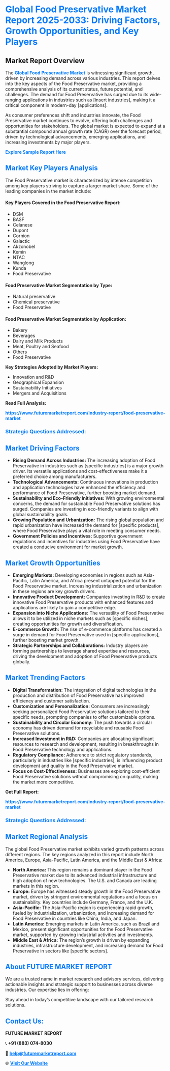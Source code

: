 <h1 style="color: #007BFF;">Global Food Preservative Market Report 2025-2033: Driving Factors, Growth Opportunities, and Key Players</h1>

<section id="overview">
<h2>Market Report Overview</h2>
<p>The <a href="https://www.futuremarketreport.com/industry-report/food-preservative-market" style="color: #007BFF; text-decoration: none;"><strong>Global Food Preservative Market</strong></a> is witnessing significant growth, driven by increasing demand across various industries. This report delves into the key aspects of the Food Preservative market, providing a comprehensive analysis of its current status, future potential, and challenges. The demand for Food Preservative has surged due to its wide-ranging applications in industries such as [insert industries], making it a critical component in modern-day [applications].</p>
<p>As consumer preferences shift and industries innovate, the Food Preservative market continues to evolve, offering both challenges and opportunities for stakeholders. The global market is expected to expand at a substantial compound annual growth rate (CAGR) over the forecast period, driven by technological advancements, emerging applications, and increasing investments by major players.</p>
</section>

<section id="overview">
<p><a href="https://www.futuremarketreport.com/request-sample/reportId=30823" style="color: #007BFF; text-decoration: none;"><strong>Explore Sample Report Here</strong></a></p>
</section>

<section id="key-players">
<h2 style="color: #007BFF;">Market Key Players Analysis</h2>
<p>The Food Preservative market is characterized by intense competition among key players striving to capture a larger market share. Some of the leading companies in the market include:</p>
<h4>Key Players Covered in the Food Preservative Report:</h4>
<ul><li>DSM</li><li>BASF</li><li>Celanese</li><li>Dupont</li><li>Cornion</li><li>Galactic</li><li>Akzonobel</li><li>Kemin</li><li>NTAC</li><li>Wanglong</li><li>Kunda</li><li>Food Preservative</li></ul>
<h4>Food Preservative Market Segmentation by Type:</h4>
<ul><li>Natural preservative</li><li>Chemical preservative</li><li>Food Preservative</li></ul>

<h4>Food Preservative Market Segmentation by Application:</h4>
<ul><li>Bakery</li><li>Beverages</li><li>Dairy and Milk Products</li><li>Meat, Poultry and Seafood</li><li>Others</li><li>Food Preservative</li></ul>
<p><strong>Key Strategies Adopted by Market Players:</strong></p>
<ul>
<li>Innovation and R&D</li>
<li>Geographical Expansion</li>
<li>Sustainability Initiatives</li>
<li>Mergers and Acquisitions</li>
</ul>
</section>

<section>
<p><strong>Read Full Analysis: </strong></p><a href="https://www.futuremarketreport.com/industry-report/food-preservative-market" style="color: #007BFF; text-decoration: none;"><strong>https://www.futuremarketreport.com/industry-report/food-preservative-market</strong></a>
<h3 style="color: #007BFF;">Strategic Questions Addressed:</h3>
</section>

<section id="driving-factors">
<h2 style="color: #007BFF;">Market Driving Factors</h2>
<ul>
<li><strong>Rising Demand Across Industries:</strong> The increasing adoption of Food Preservative in industries such as [specific industries] is a major growth driver. Its versatile applications and cost-effectiveness make it a preferred choice among manufacturers.</li>
<li><strong>Technological Advancements:</strong> Continuous innovations in production and application technologies have enhanced the efficiency and performance of Food Preservative, further boosting market demand.</li>
<li><strong>Sustainability and Eco-Friendly Initiatives:</strong> With growing environmental concerns, the demand for sustainable Food Preservative solutions has surged. Companies are investing in eco-friendly variants to align with global sustainability goals.</li>
<li><strong>Growing Population and Urbanization:</strong> The rising global population and rapid urbanization have increased the demand for [specific products], where Food Preservative plays a vital role in meeting consumer needs.</li>
<li><strong>Government Policies and Incentives:</strong> Supportive government regulations and incentives for industries using Food Preservative have created a conducive environment for market growth.</li>
</ul>
</section>

<section id="growth-opportunities">
<h2 style="color: #007BFF;">Market Growth Opportunities</h2>
<ul>
<li><strong>Emerging Markets:</strong> Developing economies in regions such as Asia-Pacific, Latin America, and Africa present untapped potential for the Food Preservative market. Increasing industrialization and urbanization in these regions are key growth drivers.</li>
<li><strong>Innovative Product Development:</strong> Companies investing in R&D to create innovative Food Preservative products with enhanced features and applications are likely to gain a competitive edge.</li>
<li><strong>Expansion into Niche Applications:</strong> The versatility of Food Preservative allows it to be utilized in niche markets such as [specific niches], creating opportunities for growth and diversification.</li>
<li><strong>E-commerce Growth:</strong> The rise of e-commerce platforms has created a surge in demand for Food Preservative used in [specific applications], further boosting market growth.</li>
<li><strong>Strategic Partnerships and Collaborations:</strong> Industry players are forming partnerships to leverage shared expertise and resources, driving the development and adoption of Food Preservative products globally.</li>
</ul>
</section>

<section id="trending-factors">
<h2 style="color: #007BFF;">Market Trending Factors</h2>
<ul>
<li><strong>Digital Transformation:</strong> The integration of digital technologies in the production and distribution of Food Preservative has improved efficiency and customer satisfaction.</li>
<li><strong>Customization and Personalization:</strong> Consumers are increasingly seeking personalized Food Preservative solutions tailored to their specific needs, prompting companies to offer customizable options.</li>
<li><strong>Sustainability and Circular Economy:</strong> The push towards a circular economy has driven demand for recyclable and reusable Food Preservative solutions.</li>
<li><strong>Increased Investment in R&D:</strong> Companies are allocating significant resources to research and development, resulting in breakthroughs in Food Preservative technology and applications.</li>
<li><strong>Regulatory Compliance:</strong> Adherence to strict regulatory standards, particularly in industries like [specific industries], is influencing product development and quality in the Food Preservative market.</li>
<li><strong>Focus on Cost-Effectiveness:</strong> Businesses are exploring cost-efficient Food Preservative solutions without compromising on quality, making the market more competitive.</li>
</ul>
</section>

<section>
<p><strong>Get Full Report: </strong></p><a href="https://www.futuremarketreport.com/industry-report/food-preservative-market" style="color: #007BFF; text-decoration: none;"><strong>https://www.futuremarketreport.com/industry-report/food-preservative-market</strong></a>
<h3 style="color: #007BFF;">Strategic Questions Addressed:</h3>
</section>


<section id="regional-analysis">
<h2 style="color: #007BFF;">Market Regional Analysis</h2>
<p>The global Food Preservative market exhibits varied growth patterns across different regions. The key regions analyzed in this report include North America, Europe, Asia-Pacific, Latin America, and the Middle East & Africa:</p>
<ul>
<li><strong>North America:</strong> This region remains a dominant player in the Food Preservative market due to its advanced industrial infrastructure and high adoption of new technologies. The U.S. and Canada are leading markets in this region.</li>
<li><strong>Europe:</strong> Europe has witnessed steady growth in the Food Preservative market, driven by stringent environmental regulations and a focus on sustainability. Key countries include Germany, France, and the U.K.</li>
<li><strong>Asia-Pacific:</strong> The Asia-Pacific region is experiencing rapid growth, fueled by industrialization, urbanization, and increasing demand for Food Preservative in countries like China, India, and Japan.</li>
<li><strong>Latin America:</strong> Emerging markets in Latin America, such as Brazil and Mexico, present significant opportunities for the Food Preservative market, supported by growing industrial activities and investments.</li>
<li><strong>Middle East & Africa:</strong> The region’s growth is driven by expanding industries, infrastructure development, and increasing demand for Food Preservative in sectors like [specific sectors].</li>
</ul>
</section>

<footer>
<h2 style="color: #007BFF;">About FUTURE MARKET REPORT</h2>
<p>We are a trusted name in market research and advisory services, delivering actionable insights and strategic support to businesses across diverse industries. Our expertise lies in offering:</p>

<p>Stay ahead in today’s competitive landscape with our tailored research solutions.</p>

<h2 style="color: #007BFF;">Contact Us:</h2>
<p><strong>FUTURE MARKET REPORT</strong></p>
<p>📞 <strong>+91 (883) 074-8030</strong></p>
<p>📧 <strong><a href="mailto:help@futuremarketreport.com" style="color: #007BFF;">help@futuremarketreport.com</a></strong></p>
<p>🌐 <strong><a href="https://www.futuremarketreport.com/" style="color: #007BFF;">Visit Our Website</a></strong></p>
</footer>